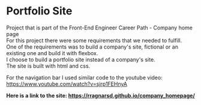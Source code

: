 # Portfolio Site
Project that is part of the Front-End Engineer Career Path - Company home page<br />
For this project there were some requirements that we needed to fulfill. <br />
One of the requirements was to build a company's site, fictional or an existing one and build it with flexbox. <br />
I choose to build a portfolio site instead of a company's site. <br />
The site is built with html and css.

For the navigation bar I used similar code to the youtube video: https://www.youtube.com/watch?v=sjrp1FEHnyA

<strong>Here is a link to the site: https://rragnarsd.github.io/company_homepage/</strong>
